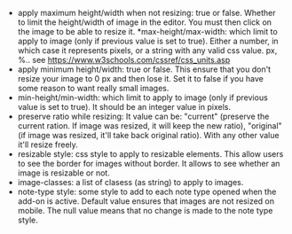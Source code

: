 * apply maximum height/width when not resizing: true or false. Whether to limit the height/width of image in the editor. You must then click on the image to be able to resize it.
*max-height/max-width: which limit to apply to image (only if previous value is set to true). Either a number, in which case it represents pixels, or a string with any valid css value. px, %.. see https://www.w3schools.com/cssref/css_units.asp
* apply minimum height/width: true or false. This ensure that you don't resize your image to 0 px and then lose it. Set it to false if you have some reason to want really small images.
* min-height/min-width: which limit to apply to image (only if previous value is set to true). It should be an integer value in pixels.
* preserve ratio while resizing: It value can be: "current" (preserve the current ration. If image was resized, it will keep the new ratio), "original" (if image was resized, it'll take back original ratio). With any other value it'll resize freely.
* resizable style: css style to apply to resizable elements. This allow users to see the border for images without border. It allows to see whether an image is resizable or not.
* image-classes: a list of clasess (as string) to apply to images.
* note-type style: some style to add to each note type opened when the add-on is active. Default value ensures that images are not resized on mobile. The null value means that no change is made to the note type style.